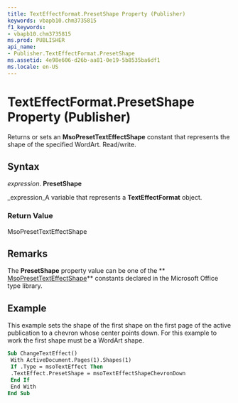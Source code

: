 ```yaml
---
title: TextEffectFormat.PresetShape Property (Publisher)
keywords: vbapb10.chm3735815
f1_keywords:
- vbapb10.chm3735815
ms.prod: PUBLISHER
api_name:
- Publisher.TextEffectFormat.PresetShape
ms.assetid: 4e98e606-d26b-aa81-0e19-5b8535ba6df1
ms.locale: en-US
---
```



# TextEffectFormat.PresetShape Property (Publisher)

Returns or sets an  **MsoPresetTextEffectShape** constant that represents the shape of the specified WordArt. Read/write.


## Syntax

 _expression_. **PresetShape**

 _expression_A variable that represents a  **TextEffectFormat** object.


### Return Value

MsoPresetTextEffectShape


## Remarks

The  **PresetShape** property value can be one of the ** [MsoPresetTextEffectShape](http://msdn.microsoft.com/library/msopresettexteffectshape-enumeration-office%28Office.15%29.aspx)** constants declared in the Microsoft Office type library.


## Example

This example sets the shape of the first shape on the first page of the active publication to a chevron whose center points down. For this example to work the first shape must be a WordArt shape.


```vb
Sub ChangeTextEffect() 
 With ActiveDocument.Pages(1).Shapes(1) 
 If .Type = msoTextEffect Then 
 .TextEffect.PresetShape = msoTextEffectShapeChevronDown 
 End If 
 End With 
End Sub
```


